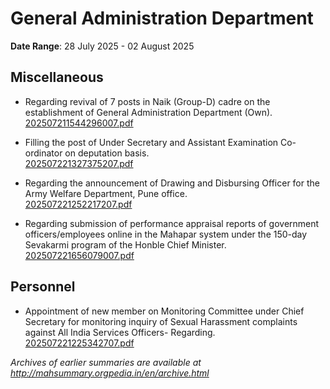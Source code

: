 # General Administration Department

**Date Range**: 28 July 2025 - 02 August 2025


## Miscellaneous
- Regarding revival of 7 posts in Naik (Group-D) cadre on the establishment of General Administration Department (Own).\
  [202507211544296007.pdf](https://gr.maharashtra.gov.in/Site/Upload/Government%20Resolutions/English/202507211544296007.pdf)

- Filling the post of Under Secretary and Assistant Examination Co-ordinator on deputation basis.\
  [202507221327375207.pdf](https://gr.maharashtra.gov.in/Site/Upload/Government%20Resolutions/English/202507221327375207.pdf)

- Regarding the announcement of Drawing and Disbursing Officer for the Army Welfare Department, Pune office.\
  [202507221252217207.pdf](https://gr.maharashtra.gov.in/Site/Upload/Government%20Resolutions/English/202507221252217207.pdf)

- Regarding submission of performance appraisal reports of government officers/employees online in the Mahapar system under the 150-day Sevakarmi program of the Honble Chief Minister.\
  [202507221656079007.pdf](https://gr.maharashtra.gov.in/Site/Upload/Government%20Resolutions/English/202507221656079007.pdf)

## Personnel
- Appointment of new member on Monitoring Committee under Chief Secretary for monitoring inquiry of Sexual Harassment complaints against All India Services Officers- Regarding.\
  [202507221225342707.pdf](https://gr.maharashtra.gov.in/Site/Upload/Government%20Resolutions/English/202507221225342707.pdf)


*Archives of earlier summaries are available at http://mahsummary.orgpedia.in/en/archive.html*